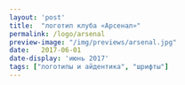 ```yaml
---
layout: 'post'
title:  "логотип клуба «Арсенал»"
permalink: /logo/arsenal
preview-image: "/img/previews/arsenal.jpg"
date:   2017-06-01
date-display: 'июнь 2017'
tags: ["логотипы и айдентика", "шрифты"] 
---
```

